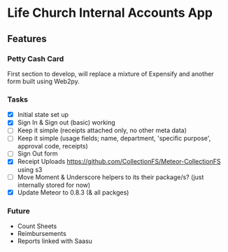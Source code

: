 # Life Church Internal Accounts App

## Features

### Petty Cash Card
First section to develop, will replace a mixture of Expensify and another form built using Web2py.

### Tasks
- [x] Initial state set up
- [x] Sign In & Sign out (basic) working
- [ ] Keep it simple (receipts attached only, no other meta data)
- [ ] Keep it simple (usage fields; name, department, 'specific purpose', approval code, receipts)
- [ ] Sign Out form
- [x] Receipt Uploads https://github.com/CollectionFS/Meteor-CollectionFS using s3
- [ ] Move Moment & Underscore helpers to its their package/s? (just internally stored for now)
- [x] Update Meteor to 0.8.3 (& all packges)

### Future
* Count Sheets
* Reimbursements
* Reports linked with Saasu
